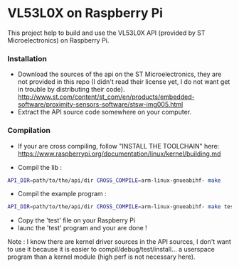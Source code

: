 # VL53L0X on Raspberry Pi

This project help to build and use the VL53L0X API (provided by ST Microelectronics) on Raspberry Pi.

### Installation

* Download the sources of the api on the ST Microelectronics, they are not provided in this repo (I didn't read their license yet, I do not want get in trouble by distributing their code). http://www.st.com/content/st_com/en/products/embedded-software/proximity-sensors-software/stsw-img005.html
* Extract the API source code somewhere on your computer.

### Compilation

* If your are cross compiling, follow "INSTALL THE TOOLCHAIN" here: https://www.raspberrypi.org/documentation/linux/kernel/building.md

* Compil the lib :
```bash
API_DIR=path/to/the/api/dir CROSS_COMPILE=arm-linux-gnueabihf- make
```

* Compil the example program :

```bash
API_DIR=path/to/the/api/dir CROSS_COMPILE=arm-linux-gnueabihf- make test
```

* Copy the 'test' file on your Raspberry Pi
* launc the 'test' program and your are done !





Note : I know there are kernel driver sources in the API sources, I don't want to use it because it is easier to compil/debug/test/install... a userspace program than a kernel module (high perf is not necessary here).
